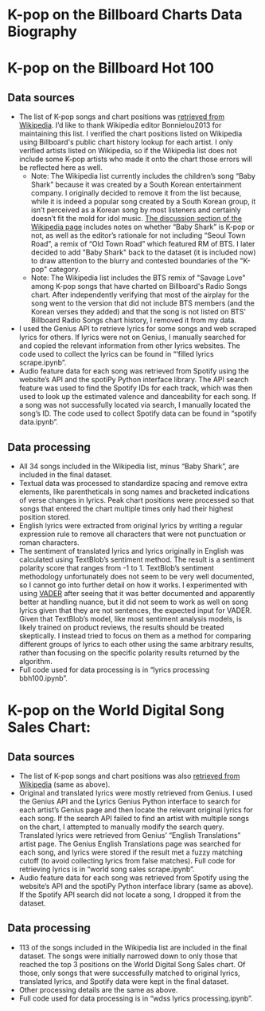 # K-pop on the Billboard Charts Data Biography


# K-pop on the Billboard Hot 100


## Data sources



*   The list of K-pop songs and chart positions was [retrieved from Wikipedia](https://en.wikipedia.org/wiki/List_of_K-pop_songs_on_the_Billboard_charts). I’d like to thank Wikipedia editor Bonnielou2013 for maintaining this list. I verified the chart positions listed on Wikipedia using Billboard's public chart history lookup for each artist. I only verified artists listed on Wikipedia, so if the Wikipedia list does not include some K-pop artists who made it onto the chart those errors will be reflected here as well. 
    *   Note: The Wikipedia list currently includes the children’s song “Baby Shark” because it was created by a South Korean entertainment company. I originally decided to remove it from the list because, while it is indeed a popular song created by a South Korean group, it isn’t perceived as a Korean song by most listeners and certainly doesn’t fit the mold for idol music. [The discussion section of the Wikipedia page](https://en.wikipedia.org/wiki/Talk:List_of_K-pop_songs_on_the_Billboard_charts) includes notes on whether “Baby Shark” is K-pop or not, as well as the editor’s rationale for not including “Seoul Town Road”, a remix of “Old Town Road” which featured RM of BTS. I later decided to add "Baby Shark" back to the dataset (it is included now) to draw attention to the blurry and contested boundaries of the "K-pop" category.
    * Note: The Wikipedia list includes the BTS remix of "Savage Love" among K-pop songs that have charted on Billboard's Radio Songs chart. After independently verifying that most of the airplay for the song went to the version that did not include BTS members (and the Korean verses they added) and that the song is not listed on BTS' Billboard Radio Songs chart history, I removed it from my data.
*   I used the Genius API to retrieve lyrics for some songs and web scraped lyrics for others. If lyrics were not on Genius, I manually searched for and copied the relevant information from other lyrics websites. The code used to collect the lyrics can be found in “‘filled lyrics scrape.ipynb”. 
*   Audio feature data for each song was retrieved from Spotify using the website’s API and the spotiPy Python interface library. The API search feature was used to find the Spotify IDs for each track, which was then used to look up the estimated valence and danceability for each song. If a song was not successfully located via search, I manually located the song’s ID. The code used to collect Spotify data can be found in “spotify data.ipynb”. 


## Data processing



*   All 34 songs included in the Wikipedia list, minus “Baby Shark”, are included in the final dataset. 
*   Textual data was processed to standardize spacing and remove extra elements, like parentheticals in song names and bracketed indications of verse changes in lyrics. Peak chart positions were processed so that songs that entered the chart multiple times only had their highest position stored. 
*   English lyrics were extracted from original lyrics by writing a regular expression rule to remove all characters that were not punctuation or roman characters. 
*   The sentiment of translated lyrics and lyrics originally in English was calculated using TextBlob’s sentiment method. The result is a sentiment polarity score that ranges from -1 to 1. TextBlob’s sentiment methodology unfortunately does not seem to be very well documented, so I cannot go into further detail on how it works. I experimented with using [VADER](https://github.com/cjhutto/vaderSentiment) after seeing that it was better documented and apparently better at handling nuance, but it did not seem to work as well on song lyrics given that they are not sentences, the expected input for VADER. Given that TextBlob’s model, like most sentiment analysis models, is likely trained on product reviews, the results should be treated skeptically. I instead tried to focus on them as a method for comparing different groups of lyrics to each other using the same arbitrary results, rather than focusing  on the specific polarity results returned by the algorithm.  
*   Full code used for data processing is in “lyrics processing bbh100.ipynb”.


# K-pop on the World Digital Song Sales Chart:


## Data sources



*   The list of K-pop songs and chart positions was also [retrieved from Wikipedia](https://en.wikipedia.org/wiki/List_of_K-pop_songs_on_the_Billboard_charts#Billboard_Hot_100_(Complete)) (same as above). 
*   Original and translated lyrics were mostly retrieved from Genius. I used the Genius API and the Lyrics Genius Python interface to search for each artist’s Genius page and then locate the relevant original lyrics for each song. If the search API failed to find an artist with multiple songs on the chart, I attempted to manually modify the search query. Translated lyrics were retrieved from Genius’ “English Translations” artist page. The Genius English Translations page was searched for each song, and lyrics were stored if the result met a fuzzy matching cutoff (to avoid collecting lyrics from false matches). Full code for retrieving lyrics is in “world song sales scrape.ipynb”. 
*   Audio feature data for each song was retrieved from Spotify using the website’s API and the spotiPy Python interface library (same as above). If the Spotify API search did not locate a song, I dropped it from the dataset.


## Data processing



*   113 of the songs included in the Wikipedia list are included in the final dataset. The songs were initially narrowed down to only those that reached the top 3 positions on the World Digital Song Sales chart. Of those, only songs that were successfully matched to original lyrics, translated lyrics, and Spotify data were kept in the final dataset.
*   Other processing details are the same as above.
*   Full code used for data processing is in “wdss lyrics processing.ipynb”.
